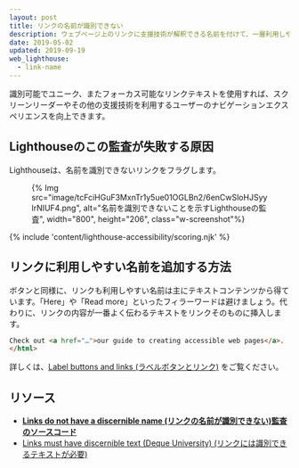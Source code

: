 ```yaml
---
layout: post
title: リンクの名前が識別できない
description: ウェブページ上のリンクに支援技術が解釈できる名前を付けて、一層利用しやすくする方法を学びます。
date: 2019-05-02
updated: 2019-09-19
web_lighthouse:
  - link-name
---
```


識別可能でユニーク、またフォーカス可能なリンクテキストを使用すれば、スクリーンリーダーやその他の支援技術を利用するユーザーのナビゲーションエクスペリエンスを向上できます。

## Lighthouseのこの監査が失敗する原因

Lighthouseは、名前を識別できないリンクをフラグします。

<figure class="w-figure">{% Img src="image/tcFciHGuF3MxnTr1y5ue01OGLBn2/6enCwSloHJSyylrNIUF4.png", alt="名前を識別できないことを示すLighthouseの監査", width="800", height="206", class="w-screenshot"%}</figure>

{% include 'content/lighthouse-accessibility/scoring.njk' %}

## リンクに利用しやすい名前を追加する方法

ボタンと同様に、リンクも利用しやすい名前は主にテキストコンテンツから得ています。「Here」や「Read more」といったフィラーワードは避けましょう。代わりに、リンクの内容が一番よく伝わるテキストをリンクそのものに挿入します。

```html
Check out <a href="…">our guide to creating accessible web pages</a>.
</html>
```

詳しくは、[Label buttons and links (ラベルボタンとリンク)](/labels-and-text-alternatives#label-buttons-and-links) をご覧ください。

## リソース

- [**Links do not have a discernible name (リンクの名前が識別できない)**監査のソースコード****](https://github.com/GoogleChrome/lighthouse/blob/master/lighthouse-core/audits/accessibility/link-name.js)
- [Links must have discernible text (Deque University) (リンクには識別できるテキストが必要)](https://dequeuniversity.com/rules/axe/3.3/link-name)
